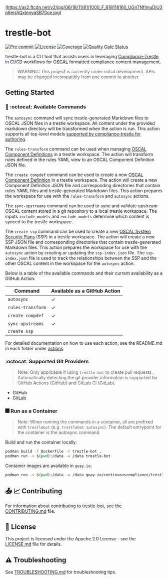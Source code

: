 (https://as2.ftcdn.net/v2/jpg/06/18/11/81/1000_F_618118160_UGnTNfImuDiU3p6ejshQxIenyqSB70ce.jpg)
# trestle-bot

[![Pre commit](https://img.shields.io/badge/pre--commit-enabled-brightgreen?logo=pre-commit&logoColor=white)](https://github.com/pre-commit/pre-commit)
[![License](https://img.shields.io/badge/license-apache-blue.svg)](http://www.apache.org/licenses/LICENSE-2.0.html)
[![Coverage](https://sonarcloud.io/api/project_badges/measure?project=rh-psce_trestle-bot&metric=coverage)](https://sonarcloud.io/summary/new_code?id=rh-psce_trestle-bot)
[![Quality Gate Status](https://sonarcloud.io/api/project_badges/measure?project=rh-psce_trestle-bot&metric=alert_status)](https://sonarcloud.io/summary/new_code?id=rh-psce_trestle-bot)



trestle-bot is a CLI tool that assists users in leveraging [Compliance-Trestle](https://github.com/oscal-compass/compliance-trestle) in CI/CD workflows for [OSCAL](https://github.com/usnistgov/OSCAL) formatted compliance content management.

> WARNING: This project is currently under initial development. APIs may be changed incompatibly from one commit to another.

## Getting Started

### :memo: :octocat: Available Commands 

The `autosync` command will sync trestle-generated Markdown files to OSCAL JSON files in a trestle workspace. All content under the provided markdown directory will be transformed when the action is run. This action supports all top-level models [supported by compliance-trestle for authoring](https://oscal-compass.github.io/compliance-trestle/tutorials/ssp_profile_catalog_authoring/ssp_profile_catalog_authoring/).

The `rules-transform` command can be used when managing [OSCAL Component Definitions](https://pages.nist.gov/OSCAL-Reference/models/v1.1.1/component-definition/json-outline/) in a trestle workspace. The action will transform rules defined in the rules YAML view to an OSCAL Component Definition JSON file.

The `create compdef` command can be used to create a new [OSCAL Component Definition](https://pages.nist.gov/OSCAL-Reference/models/v1.1.1/component-definition/json-outline/) in a trestle workspace. The action will create a new Component Definition JSON file and corresponding directories that contain rules YAML files and trestle-generated Markdown files. This action prepares the workspace for use with the `rules-transform` and `autosync` actions.

The `sync-upstreams` command can be used to sync and validate upstream OSCAL content stored in a git repository to a local trestle workspace. The inputs `include_models` and `exclude_models` determine which content is synced to the trestle workspace.

The `create ssp` command can be used to create a new [OSCAL System Security Plans](https://pages.nist.gov/OSCAL-Reference/models/v1.1.1/system-security-plan/json-outline/) (SSP) in a trestle workspace. The action will create a new SSP JSON file and corresponding directories that contain trestle-generated Markdown files. This action prepares the workspace for use with the `autosync` action by creating or updating the `ssp-index.json` file. The `ssp-index.json` file is used to track the relationships between the SSP and the other OSCAL content in the workspace for the `autosync` action.

Below is a table of the available commands and their current availability as a GitHub Action:

| Command           | Available as a GitHub Action |
|-------------------|------------------------------|
| `autosync`        | &#10003;                     |
| `rules-transform` | &#10003;                     |                   
| `create compdef`  | &#10003;                     |
| `sync-upstreams`  | &#10003;                     |
| `create ssp`      |                              |

For detailed documentation on how to use each action, see the README.md in each folder under [actions](./actions/).

### :octocat: Supported Git Providers 

> Note: Only applicable if using `trestle-bot` to create pull requests. Automatically detecting the git
provider information is supported for GitHub Actions (GitHub) and GitLab CI (GitLab).

- GitHub
- GitLab

### :fireworks: Run as a Container 

> Note: When running the commands in a container, all are prefixed with `trestlebot` (e.g. `trestlebot autosync`). The default entrypoint for the container is the autosync command.

Build and run the container locally:

```bash
podman build -f Dockerfile -t trestle-bot .
podman run -v $(pwd):/data -w /data trestle-bot
```

Container images are available in `quay.io`:

```bash
podman run -v $(pwd):/data -w /data quay.io/continuouscompliance/trestle-bot:<tag>
```

## :outbox_tray: :chart_with_upwards_trend: Contributing 

For information about contributing to trestle-bot, see the [CONTRIBUTING.md](./CONTRIBUTING.md) file.

## :page_facing_up: License 

This project is licensed under the Apache 2.0 License - see the [LICENSE.md](LICENSE) file for details.

## :warning: Troubleshooting

See [TROUBLESHOOTING.md](./TROUBLESHOOTING.md) for troubleshooting tips.
